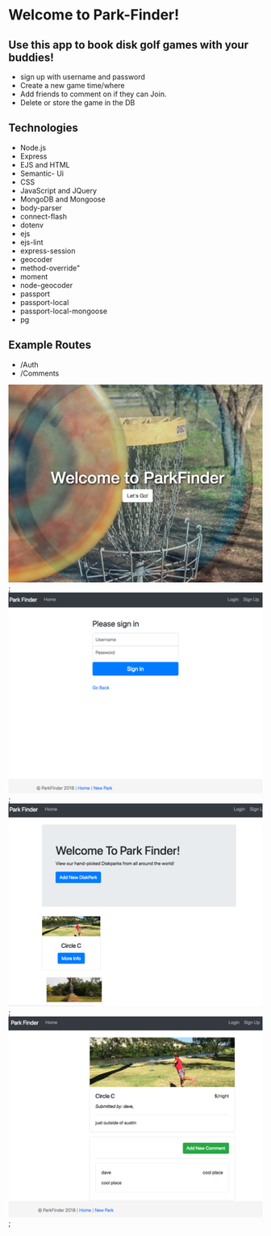 # Welcome to Park-Finder!

## Use this app to book disk golf games with your buddies!
- sign up with username and password
- Create a new game time/where
- Add friends to comment on if they can Join.
- Delete or store the game in the DB

 ## Technologies

- Node.js
- Express
- EJS and HTML
- Semantic- Ui
- CSS
- JavaScript and JQuery
- MongoDB and Mongoose
- body-parser
- connect-flash
- dotenv
- ejs
- ejs-lint
- express-session
- geocoder
- method-override"
- moment
- node-geocoder
- passport
- passport-local
- passport-local-mongoose
- pg

## Example Routes
- /Auth
- /Comments 

![alt text](/img/landing.png);
![alt text](/img/login.png);
![alt text](/img/home.png);
![alt text](/img/show.png);

